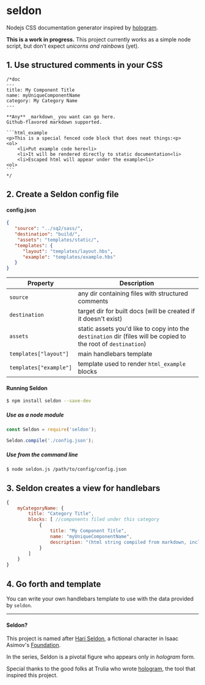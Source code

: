# seldon
Nodejs CSS documentation generator inspired by [hologram](http://trulia.github.io/hologram/).

**This is a work in progress.** This project currently works as a simple node script, but don't expect _unicorns and rainbows_ (yet).

## 1. Use structured comments in your CSS

<pre><code>/*doc
---
title: My Component Title
name: myUniqueComponentName
category: My Category Name
---

**Any** _markdown_ you want can go here.
Github-flavored markdown supported.

```html_example
&lt;p&gt;This is a special fenced code block that does neat things:&lt;p&gt;
&lt;ol&gt;
	&lt;li&gt;Put example code here&lt;li&gt;
	&lt;li&gt;It will be rendered directly to static documentation&lt;li&gt;
	&lt;li&gt;Escaped html will appear under the example&lt;li&gt;
&lt;ol&gt;
```
*/</code></pre>

## 2. Create a Seldon config file

#### config.json
```json
{
   "source": "../sq2/sass/",
   "destination": "build/",
	"assets": "templates/static/",
   "templates": {
      "layout": "templates/layout.hbs",
      "example": "templates/example.hbs"
   }
}
```

Property               | Description
---------------------- | --------------------------------
`source`                | any dir containing files with structured comments
`destination`           | target dir for built docs (will be created if it doesn't exist)
`assets`                | static assets you'd like to copy into the `destination` dir (files will be copied to the root of `destination`)
`templates["layout"]`   | main handlebars template
`templates["example"]`  | template used to render `html_example` blocks


#### Running Seldon

```sh
$ npm install seldon --save-dev
```

##### Use as a node module

```js
const Seldon = require('seldon');

Seldon.compile('./config.json');
```

##### Use from the command line

```sh
$ node seldon.js /path/to/config/config.json
```


## 3. Seldon creates a view for handlebars

```js
{
	myCategoryName: {
		title: "Category Title",
		blocks: [ //components filed under this category
			{
				title: "My Component Title",
				name: "myUniqueComponentName",
				description: "(html string compiled from markdown, including html_example blocks)"
			}
		]
	}
}
```

## 4. Go forth and template
You can write your own handlebars template to use with the data provided by `seldon`.

-----------------------------------------------

#### Seldon?
This project is named after [Hari Seldon](https://en.wikipedia.org/wiki/Hari_Seldon), a
fictional character in Isaac Asimov's [Foundation](https://en.wikipedia.org/wiki/Foundation_series).

In the series, Seldon is a pivotal figure who appears only in _hologram_ form.

Special thanks to the good folks at Trulia who wrote [hologram](http://trulia.github.io/hologram/), the tool that inspired this project.
